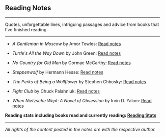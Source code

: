 ## Reading Notes

***

Quotes, unforgettable lines, intriguing passages and advice from books that I've finished reading.

***

- *A Gentleman in Moscow* by Amor Towles: [Read notes](Book4.md)

- *Turtle's All the Way Down* by John Green: [Read notes](Book1.md)

- *No Country for Old Men* by Cormac McCarthy: [Read notes](Book2.md)

- *Steppenwolf* by Hermann Hesse: [Read notes](Book3.md)

- *The Perks of Being a Wallflower* by Stephen Chbosky: [Read notes](Book5.md)

- *Fight Club* by Chuck Palahniuk: [Read notes](Book6.md)

- *When Nietzsche Wept: A Novel of Obsession* by Irvin D. Yalom: [Read notes](Book7.md)

**Reading stats including books read and currently reading: [Reading Stats](Stats.md)**

***

*All rights of the content posted in the notes are with the respective author.*